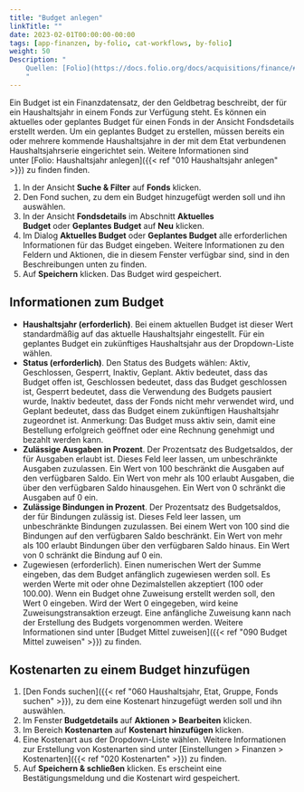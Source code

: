 ```yaml
---
title: "Budget anlegen"
linkTitle: ""
date: 2023-02-01T00:00:00-00:00
tags: [app-finanzen, by-folio, cat-workflows, by-folio]
weight: 50
Description: "
    Quellen: [Folio](https://docs.folio.org/docs/acquisitions/finance/#creating-a-fund ) & [GBV](https://info.gbv.de/display/FOLIOGBVEXTERN/Folio:+Budget+anlegen)
    "
---
```


Ein Budget ist ein Finanzdatensatz, der den Geldbetrag beschreibt, der für ein Haushaltsjahr in einem Fonds zur Verfügung steht. Es können ein aktuelles oder geplantes Budget für einen Fonds in der Ansicht Fondsdetails erstellt werden. Um ein geplantes Budget zu erstellen, müssen bereits ein oder mehrere kommende Haushaltsjahre in der mit dem Etat verbundenen Haushaltsjahrserie eingerichtet sein. Weitere Informationen sind unter [Folio: Haushaltsjahr anlegen]({{< ref "010 Haushaltsjahr anlegen" >}}) zu finden finden.

1.  In der Ansicht **Suche & Filter** auf **Fonds** klicken.
2.  Den Fond suchen, zu dem ein Budget hinzugefügt werden soll und ihn auswählen.
3.  In der Ansicht **Fondsdetails** im Abschnitt **Aktuelles Budget** oder **Geplantes Budget** auf **Neu** klicken.
4.  Im Dialog **Aktuelles Budget** oder **Geplantes Budget** alle erforderlichen Informationen für das Budget eingeben. Weitere Informationen zu den Feldern und Aktionen, die in diesem Fenster verfügbar sind, sind in den Beschreibungen unten zu finden.
5.  Auf **Speichern** klicken. Das Budget wird gespeichert.

## Informationen zum Budget

* **Haushaltsjahr (erforderlich)**. Bei einem aktuellen Budget ist dieser Wert standardmäßig auf das aktuelle Haushaltsjahr eingestellt. Für ein geplantes Budget ein zukünftiges Haushaltsjahr aus der Dropdown-Liste wählen.
* **Status (erforderlich)**. Den Status des Budgets wählen: Aktiv, Geschlossen, Gesperrt, Inaktiv, Geplant. Aktiv bedeutet, dass das Budget offen ist, Geschlossen bedeutet, dass das Budget geschlossen ist, Gesperrt bedeutet, dass die Verwendung des Budgets pausiert wurde, Inaktiv bedeutet, dass der Fonds nicht mehr verwendet wird, und Geplant bedeutet, dass das Budget einem zukünftigen Haushaltsjahr zugeordnet ist. Anmerkung: Das Budget muss aktiv sein, damit eine Bestellung erfolgreich geöffnet oder eine Rechnung genehmigt und bezahlt werden kann.
* **Zulässige Ausgaben in Prozent**. Der Prozentsatz des Budgetsaldos, der für Ausgaben erlaubt ist. Dieses Feld leer lassen, um unbeschränkte Ausgaben zuzulassen. Ein Wert von 100 beschränkt die Ausgaben auf den verfügbaren Saldo. Ein Wert von mehr als 100 erlaubt Ausgaben, die über den verfügbaren Saldo hinausgehen. Ein Wert von 0 schränkt die Ausgaben auf 0 ein.
* **Zulässige Bindungen in Prozent**. Der Prozentsatz des Budgetsaldos, der für Bindungen zulässig ist. Dieses Feld leer lassen, um unbeschränkte Bindungen zuzulassen. Bei einem Wert von 100 sind die Bindungen auf den verfügbaren Saldo beschränkt. Ein Wert von mehr als 100 erlaubt Bindungen über den verfügbaren Saldo hinaus. Ein Wert von 0 schränkt die Bindung auf 0 ein.
* Zugewiesen (erforderlich). Einen numerischen Wert der Summe eingeben, das dem Budget anfänglich zugewiesen werden soll. Es werden Werte mit oder ohne Dezimalstellen akzeptiert (100 oder 100.00). Wenn ein Budget ohne Zuweisung erstellt werden soll, den Wert 0 eingeben. Wird der Wert 0 eingegeben, wird keine Zuweisungstransaktion erzeugt. Eine anfängliche Zuweisung kann nach der Erstellung des Budgets vorgenommen werden. Weitere Informationen sind unter [Budget Mittel zuweisen]({{< ref "090 Budget Mittel zuweisen" >}}) zu finden.

## Kostenarten zu einem Budget hinzufügen

1.  [Den Fonds suchen]({{< ref "060 Haushaltsjahr, Etat, Gruppe, Fonds suchen" >}}), zu dem eine Kostenart hinzugefügt werden soll und ihn auswählen.
2.  Im Fenster **Budgetdetails** auf **Aktionen > Bearbeiten** klicken.
3.  Im Bereich **Kostenarten** auf **Kostenart hinzufügen** klicken.
4.  Eine Kostenart aus der Dropdown-Liste wählen. Weitere Informationen zur Erstellung von Kostenarten sind unter [Einstellungen > Finanzen > Kostenarten]({{< ref "020 Kostenarten" >}}) zu finden.
5.  Auf **Speichern & schließen** klicken. Es erscheint eine Bestätigungsmeldung und die Kostenart wird gespeichert.

